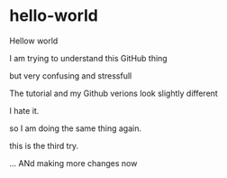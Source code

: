 # hello-world

Hellow world

I am trying to understand this GitHub thing 

but very confusing and stressfull

The tutorial and my Github verions look slightly different

I hate it.

so I am doing the same thing again.

this is the third try.

... ANd making more changes now
